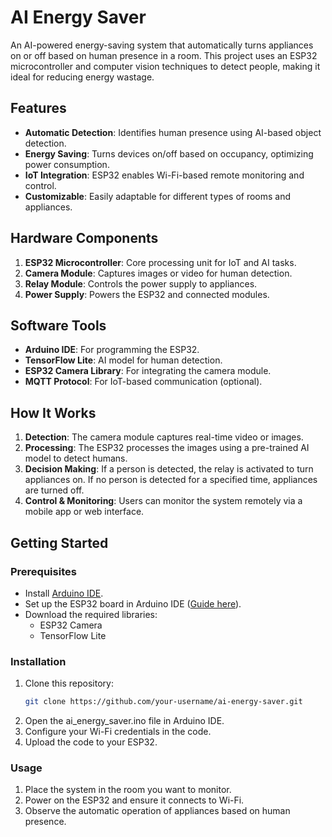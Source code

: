 # AI Energy Saver

An AI-powered energy-saving system that automatically turns appliances on or off based on human presence in a room. This project uses an ESP32 microcontroller and computer vision techniques to detect people, making it ideal for reducing energy wastage.

## Features
- **Automatic Detection**: Identifies human presence using AI-based object detection.
- **Energy Saving**: Turns devices on/off based on occupancy, optimizing power consumption.
- **IoT Integration**: ESP32 enables Wi-Fi-based remote monitoring and control.
- **Customizable**: Easily adaptable for different types of rooms and appliances.

## Hardware Components
1. **ESP32 Microcontroller**: Core processing unit for IoT and AI tasks.
2. **Camera Module**: Captures images or video for human detection.
3. **Relay Module**: Controls the power supply to appliances.
4. **Power Supply**: Powers the ESP32 and connected modules.

## Software Tools
- **Arduino IDE**: For programming the ESP32.
- **TensorFlow Lite**: AI model for human detection.
- **ESP32 Camera Library**: For integrating the camera module.
- **MQTT Protocol**: For IoT-based communication (optional).

## How It Works
1. **Detection**: The camera module captures real-time video or images.
2. **Processing**: The ESP32 processes the images using a pre-trained AI model to detect humans.
3. **Decision Making**: If a person is detected, the relay is activated to turn appliances on. If no person is detected for a specified time, appliances are turned off.
4. **Control & Monitoring**: Users can monitor the system remotely via a mobile app or web interface.

## Getting Started
### Prerequisites
- Install [Arduino IDE](https://www.arduino.cc/en/software).
- Set up the ESP32 board in Arduino IDE ([Guide here](https://docs.espressif.com/projects/arduino-esp32/en/latest/installing.html)).
- Download the required libraries:
  - ESP32 Camera
  - TensorFlow Lite

### Installation
1. Clone this repository:
   ```bash
   git clone https://github.com/your-username/ai-energy-saver.git
2. Open the ai_energy_saver.ino file in Arduino IDE.
3. Configure your Wi-Fi credentials in the code.
4. Upload the code to your ESP32.

### Usage
1. Place the system in the room you want to monitor.
2. Power on the ESP32 and ensure it connects to Wi-Fi.
3. Observe the automatic operation of appliances based on human presence.
